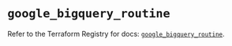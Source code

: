 # `google_bigquery_routine`

Refer to the Terraform Registry for docs: [`google_bigquery_routine`](https://registry.terraform.io/providers/hashicorp/google/5.43.0/docs/resources/bigquery_routine).
